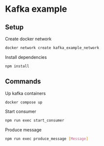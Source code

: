# Kafka example

## Setup

Create docker network
```bash
docker network create kafka_example_network
```

Install dependencies

```bash
npm install
```

## Commands

Up kafka containers

```bash
docker compose up
```

Start consumer

```bash
npm run exec start_consumer
```

Produce message

```bash
npm run exec produce_message [Message]
```
